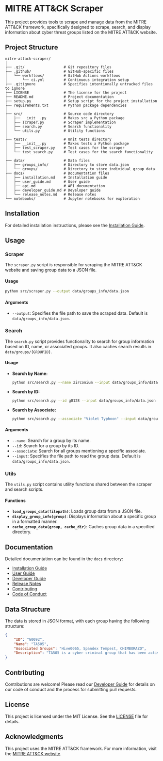 
# MITRE ATT&CK Scraper

This project provides tools to scrape and manage data from the MITRE ATT&CK framework, specifically designed to scrape, search, and display information about cyber threat groups listed on the MITRE ATT&CK website.

## Project Structure

```
mitre-attack-scraper/
│
├── .git/                  # Git repository files
├── .github/               # GitHub-specific files
│   └── workflows/         # GitHub Actions workflows
│       └── ci.yml         # Continuous integration setup
├── .gitignore             # Specifies intentionally untracked files to ignore
├── LICENSE                # The license for the project
├── README.md              # Project documentation
├── setup.py               # Setup script for the project installation
├── requirements.txt       # Python package dependencies
│
├── src/                   # Source code directory
│   ├── __init__.py        # Makes src a Python package
│   ├── scraper.py         # Scraper implementation
│   ├── search.py          # Search functionality
│   └── utils.py           # Utility functions
│
├── tests/                 # Unit tests directory
│   ├── __init__.py        # Makes tests a Python package
│   ├── test_scraper.py    # Test cases for the scraper
│   └── test_search.py     # Test cases for the search functionality
│
├── data/                  # Data files
│   ├── groups_info/       # Directory to store data.json
│   └── groups/            # Directory to store individual group data
├── docs/                  # Documentation files
│   ├── installation.md    # Installation guide
│   ├── user_guide.md      # User guide
│   ├── api.md             # API documentation
│   ├── developer_guide.md # Developer guide
│   └── release_notes.md   # Release notes
└── notebooks/             # Jupyter notebooks for exploration
```

## Installation

For detailed installation instructions, please see the [Installation Guide](docs/INSTALLATION_GUIDE.md).

## Usage

### Scraper

The `scraper.py` script is responsible for scraping the MITRE ATT&CK website and saving group data to a JSON file.

#### Usage

```bash
python src/scraper.py --output data/groups_info/data.json
```

#### Arguments

- `--output`: Specifies the file path to save the scraped data. Default is `data/groups_info/data.json`.

### Search

The `search.py` script provides functionality to search for group information based on ID, name, or associated groups. It also caches search results in `data/groups/{GROUPID}`.

#### Usage

- **Search by Name:**

  ```bash
  python src/search.py --name zirconium --input data/groups_info/data.json
  ```

- **Search by ID:**

  ```bash
  python src/search.py --id g0128 --input data/groups_info/data.json
  ```

- **Search by Associate:**

  ```bash
  python src/search.py --associate "Violet Typhoon" --input data/groups_info/data.json
  ```

#### Arguments

- `--name`: Search for a group by its name.
- `--id`: Search for a group by its ID.
- `--associate`: Search for all groups mentioning a specific associate.
- `--input`: Specifies the file path to read the group data. Default is `data/groups_info/data.json`.

### Utils

The `utils.py` script contains utility functions shared between the scraper and search scripts.

#### Functions

- **`load_groups_data(filepath)`**: Loads group data from a JSON file.
- **`display_group_info(group)`**: Displays information about a specific group in a formatted manner.
- **`cache_group_data(group, cache_dir)`**: Caches group data in a specified directory.

## Documentation

Detailed documentation can be found in the `docs` directory:

- [Installation Guide](docs/INSTALLATION_GUIDE.md)
- [User Guide](docs/USER_GUIDE.md)
- [Developer Guide](docs/DEVELOPERS_GUIDE.md)
- [Release Notes](docs/RELEASE_NOTES.md)
- [Contributing](docs/CONTRIBUTING.md)
- [Code of Conduct](docs/CODE_OF_CONDUCT.MD)

## Data Structure

The data is stored in JSON format, with each group having the following structure:

```json
{
    "ID": "G0092",
    "Name": "TA505",
    "Associated Groups": "Hive0065, Spandex Tempest, CHIMBORAZO",
    "Description": "TA505 is a cyber criminal group that has been active since at least 2014. TA505 is known for frequently changing malware, driving global trends in criminal malware distribution, and ransomware campaigns involving Clop."
}
```

## Contributing

Contributions are welcome! Please read our [Developer Guide](docs/DEVELOPERS_GUIDE.md) for details on our code of conduct and the process for submitting pull requests.

## License

This project is licensed under the MIT License. See the [LICENSE](LICENSE) file for details.

## Acknowledgments

This project uses the MITRE ATT&CK framework. For more information, visit the [MITRE ATT&CK website](https://attack.mitre.org/).
